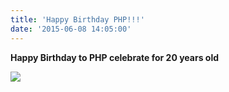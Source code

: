 ```yaml
---
title: 'Happy Birthday PHP!!!'
date: '2015-06-08 14:05:00'
---
```


  
**Happy Birthday to PHP celebrate for 20 years old**  
  
[![](http://4.bp.blogspot.com/-1PGgNoI9Dew/VXU-RRYPvOI/AAAAAAAAWkw/YJaVbJDGqjg/s1600/%2524_12.JPG)](http://4.bp.blogspot.com/-1PGgNoI9Dew/VXU-RRYPvOI/AAAAAAAAWkw/YJaVbJDGqjg/s1600/%2524_12.JPG)  
